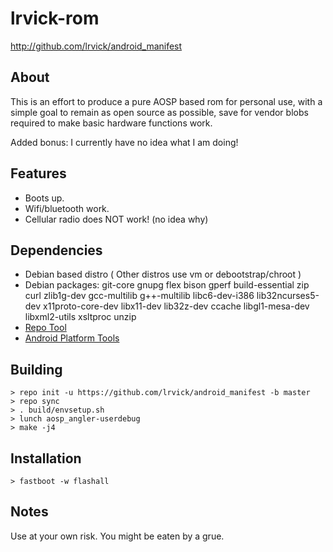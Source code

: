 # lrvick-rom #

<http://github.com/lrvick/android_manifest>

## About ##

This is an effort to produce a pure AOSP based rom for personal use, with a
simple goal to remain as open source as possible, save for vendor blobs
required to make basic hardware functions work.

Added bonus: I currently have no idea what I am doing!

## Features ##

  * Boots up. 
  * Wifi/bluetooth work.
  * Cellular radio does NOT work! (no idea why)

## Dependencies ##

 * Debian based distro ( Other distros use vm or debootstrap/chroot )
 * Debian packages:
			git-core gnupg flex bison gperf build-essential
  		zip curl zlib1g-dev gcc-multilib g++-multilib libc6-dev-i386
  		lib32ncurses5-dev x11proto-core-dev libx11-dev lib32z-dev ccache
  		libgl1-mesa-dev libxml2-utils xsltproc unzip
 * [Repo Tool](http://github.com/lrvick/android_manifest)
 * [Android Platform Tools](https://developer.android.com/sdk/installing/index.html?pkg=tools)

## Building ##

```
> repo init -u https://github.com/lrvick/android_manifest -b master
> repo sync
> . build/envsetup.sh
> lunch aosp_angler-userdebug
> make -j4
```
## Installation ##

```
> fastboot -w flashall
```

## Notes ##

Use at your own risk. You might be eaten by a grue.

